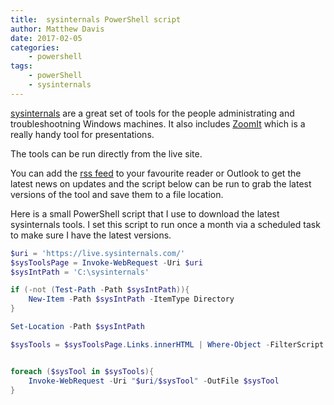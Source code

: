 ```yaml
---
title:  sysinternals PowerShell script
author: Matthew Davis
date: 2017-02-05
categories: 
    - powershell
tags:
    - powerShell
    - sysinternals
---
```


[sysinternals][sysinternals] are a great set of tools for the people administrating and troubleshootning Windows machines. It also includes [ZoomIt][ZoomIt] which is a really handy tool for presentations.

The tools can be run directly from the live site.

You can add the [rss feed][rss feed] to your favourite reader or Outlook to get the latest news on updates and the script below can be run to grab the latest versions of the tool and save them to a file location.

Here is a small PowerShell script that I use to download the latest sysinternals tools. I set this script to run once a month via a scheduled task to make sure I have the latest versions.

```powershell
$uri = 'https://live.sysinternals.com/'
$sysToolsPage = Invoke-WebRequest -Uri $uri
$sysIntPath = 'C:\sysinternals'

if (-not (Test-Path -Path $sysIntPath)){
    New-Item -Path $sysIntPath -ItemType Directory
}

Set-Location -Path $sysIntPath

$sysTools = $sysToolsPage.Links.innerHTML | Where-Object -FilterScript {$_ -like "*.exe" -or $_ -like "*.chm"} 


foreach ($sysTool in $sysTools){
    Invoke-WebRequest -Uri "$uri/$sysTool" -OutFile $sysTool
}
```

[sysinternals]: https://technet.microsoft.com/en-gb/sysinternals/bb545021.aspx
[rss feed]: https://blogs.technet.microsoft.com/sysinternals/feed/
[ZoomIt]: https://technet.microsoft.com/en-us/sysinternals/zoomit.aspx
[jekyll-docs]: https://jekyllrb.com/docs/home
[jekyll-gh]:   https://github.com/jekyll/jekyll
[jekyll-talk]: https://talk.jekyllrb.com/
